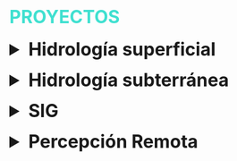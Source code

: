 # <span style="color: turquoise; font-size: 2rem; text-transform: uppercase;">Proyectos</span>

<style>
  details {
    margin-top: 1rem;
  }
  summary {
    font-size: 2rem; /* Tamaño de fuente de los títulos */
    font-weight: bold;
  }
  details p, details h2 {
    font-size: 1.5rem; /* Tamaño de fuente del contenido */
  }
</style>

<details>
  <summary>Hidrología superficial</summary>
  
  ## Proyecto 1: Modelado de Cuencas Hidrográficas
  **Herramientas:** ArcGIS, HEC-HMS, AutoCAD
  
  **Resultado:**
  ![Proyecto 1](path/to/your/project1.jpg)

  ## Proyecto 2: Análisis de Precipitaciones
  **Herramientas:** QGIS, Python, Excel
  
  **Resultado:**
  ![Proyecto 2](path/to/your/project2.jpg)

  ## Proyecto 3: Gestión de Recursos Hídricos
  **Herramientas:** EPANET, R, Matlab
  
  **Resultado:**
  ![Proyecto 3](path/to/your/project3.jpg)
</details>

<details>
  <summary>Hidrología subterránea</summary>
  
  ## Proyecto 1: Gestor de Tareas
  El proyecto "Gestor de Tareas" es una aplicación web desarrollada como parte de un proyecto personal. El objetivo principal del proyecto es ayudar a los usuarios a organizar y gestionar sus tareas diarias de manera eficiente.

  Para desarrollar este proyecto, utilicé tecnologías como HTML, CSS, JavaScript y React. La aplicación permite a los usuarios agregar, editar y eliminar tareas, así como marcar tareas como completadas. Uno de los mayores desafíos fue implementar la funcionalidad de arrastrar y soltar para reordenar las tareas, lo cual superé utilizando la biblioteca react-beautiful-dnd.

  El proyecto ha tenido un impacto positivo en mi organización personal y ha recibido buenos comentarios de otros usuarios. Aprendí mucho sobre el manejo de estados en React y la implementación de funcionalidades interactivas. En el futuro, me gustaría añadir la funcionalidad de sincronización con Google Calendar y notificaciones.

  ![Proyecto 1](path/to/your/project1.jpg)

  [Ver PDF del Proyecto 1](pdf/project1.pdf)
</details>

<details>
  <summary>SIG</summary>
  
  ## Proyecto 3: Sistema de Gestión de Inventarios
  El proyecto "Sistema de Gestión de Inventarios" es una aplicación desarrollada para una pequeña empresa como parte de un proyecto profesional. El objetivo del proyecto es ayudar a la empresa a gestionar su inventario de manera más eficiente.

  Desarrollé este proyecto utilizando tecnologías como PHP, MySQL y Bootstrap. La aplicación permite a los usuarios agregar, editar y eliminar productos del inventario, generar informes y recibir alertas cuando el stock está bajo. Uno de los desafíos fue asegurar la integridad de los datos y proporcionar una interfaz de usuario intuitiva, lo cual logré implementando validaciones y siguiendo principios de diseño centrado en el usuario.

  El proyecto mejoró significativamente la eficiencia de la gestión de inventarios de la empresa y redujo los errores humanos. Aprendí sobre la importancia de las validaciones y la experiencia del usuario en aplicaciones empresariales. Los próximos pasos incluyen la integración de un módulo de facturación y la implementación de un sistema de autenticación más robusto.

  ![Proyecto 3](path/to/your/project3.jpg)

  [Ver PDF del Proyecto 3](pdf/project3.pdf)
</details>

<details>
  <summary>Percepción Remota</summary>
  
  <!-- Aquí puedes agregar más proyectos relacionados con Percepción Remota -->
</details>
